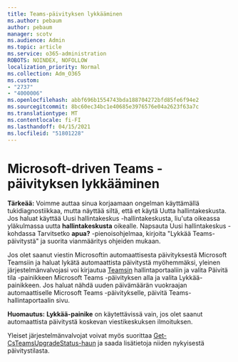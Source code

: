 ```yaml
---
title: Teams-päivityksen lykkääminen
ms.author: pebaum
author: pebaum
manager: scotv
ms.audience: Admin
ms.topic: article
ms.service: o365-administration
ROBOTS: NOINDEX, NOFOLLOW
localization_priority: Normal
ms.collection: Adm_O365
ms.custom:
- "2737"
- "4000006"
ms.openlocfilehash: abbf696b1554743bda188704272bfd85fe6f94e2
ms.sourcegitcommit: 8bc60ec34bc1e40685e3976576e04a2623f63a7c
ms.translationtype: MT
ms.contentlocale: fi-FI
ms.lasthandoff: 04/15/2021
ms.locfileid: "51801228"
---
```

# <a name="how-to-postpone-the-microsoft-driven-teams-upgrade"></a>Microsoft-driven Teams -päivityksen lykkääminen

**Tärkeää:** Voimme auttaa sinua korjaamaan ongelman käyttämällä tukidiagnostiikkaa, mutta näyttää siltä, että et käytä Uutta hallintakeskusta. Jos haluat käyttää Uusi hallintakeskus -hallintakeskusta, liu'uta oikeassa yläkulmassa uutta **hallintakeskusta** oikealle. Napsauta Uusi hallintakeskus -kohdassa Tarvitsetko **apua?** -pienoisohjelmaa, kirjoita "Lykkää Teams-päivitystä" ja suorita vianmääritys ohjeiden mukaan.

Jos olet saanut viestin Microsoftin automaattisesta päivityksestä Microsoft Teamsiin ja haluat lykätä automaattista päivitystä myöhemmäksi, yleinen järjestelmänvalvojasi voi kirjautua  [Teamsin](https://admin.teams.microsoft.com/dashboard) hallintaportaaliin ja valita Päivitä tila -painikkeen Microsoft Teams -päivityksen alla ja valita Lykkää-painikkeen.  Jos haluat nähdä uuden päivämäärän vuokraajan automaattiselle Microsoft Teams -päivitykselle, päivitä Teams-hallintaportaalin sivu.

**Huomautus:** **Lykkää-painike** on käytettävissä vain, jos olet saanut automaattista päivitystä koskevan viestikeskuksen ilmoituksen. 

Yleiset järjestelmänvalvojat voivat myös suorittaa [Get-CsTeamsUpgradeStatus-haun](https://docs.microsoft.com/powershell/module/skype/get-csteamsupgradestatus?view=skype-ps) ja saada lisätietoja niiden nykyisestä päivitystilasta.
